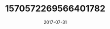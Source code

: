 ---
title: "1570572269566401782"
cover: "2017-07-31 06.33.46 1570572269566401782_46248401"
photo: "2017-07-31 06.33.46 1570572269566401782_46248401"
date: "2017-07-31"
type: "photo"
---